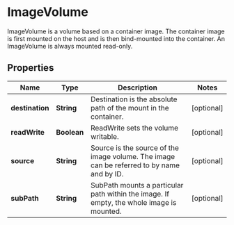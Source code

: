 

# ImageVolume

ImageVolume is a volume based on a container image.  The container image is first mounted on the host and is then bind-mounted into the container.  An ImageVolume is always mounted read-only.

## Properties

| Name | Type | Description | Notes |
|------------ | ------------- | ------------- | -------------|
|**destination** | **String** | Destination is the absolute path of the mount in the container. |  [optional] |
|**readWrite** | **Boolean** | ReadWrite sets the volume writable. |  [optional] |
|**source** | **String** | Source is the source of the image volume.  The image can be referred to by name and by ID. |  [optional] |
|**subPath** | **String** | SubPath mounts a particular path within the image. If empty, the whole image is mounted. |  [optional] |



